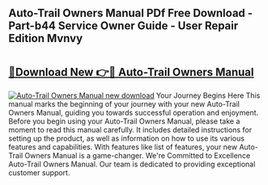 ## Auto-Trail Owners Manual PDf Free Download - Part-b44 Service Owner Guide - User Repair Edition Mvnvy

# <h2><a href="http://cf13175.oget.top/?id=Auto-Trail+Owners+Manual">🔗Download New 👉🔴 Auto-Trail Owners Manual</a></h2>

[![Auto-Trail Owners Manual new download](https://i.imgur.com/5g1atiW.png)](http://cf13175.oget.top/?id=Auto-Trail+Owners+Manual)
Your Journey Begins Here This manual marks the beginning of your journey with your new Auto-Trail Owners Manual, guiding you towards successful operation and enjoyment. Before you begin using your Auto-Trail Owners Manual, please take a moment to read this manual carefully. It includes detailed instructions for setting up the product, as well as information on how to use its various features and capabilities. With features like list of features, your new Auto-Trail Owners Manual is a game-changer. We're Committed to Excellence Auto-Trail Owners Manual. Our team is dedicated to providing exceptional customer support.
